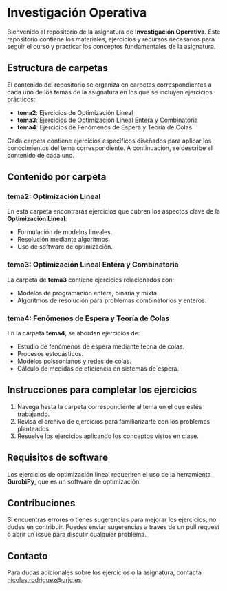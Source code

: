 # Investigación Operativa

Bienvenido al repositorio de la asignatura de **Investigación Operativa**. Este repositorio contiene los materiales, ejercicios y recursos necesarios para seguir el curso y practicar los conceptos fundamentales de la asignatura.

## Estructura de carpetas

El contenido del repositorio se organiza en carpetas correspondientes a cada uno de los temas de la asignatura en los que se incluyen ejercicios prácticos:

- **tema2**: Ejercicios de Optimización Lineal
- **tema3**: Ejercicios de Optimización Lineal Entera y Combinatoria
- **tema4**: Ejercicios de Fenómenos de Espera y Teoría de Colas

Cada carpeta contiene ejercicios específicos diseñados para aplicar los conocimientos del tema correspondiente. A continuación, se describe el contenido de cada uno.

## Contenido por carpeta

### tema2: Optimización Lineal
En esta carpeta encontrarás ejercicios que cubren los aspectos clave de la **Optimización Lineal**:

- Formulación de modelos lineales.
- Resolución mediante algoritmos.
- Uso de software de optimización.

### tema3: Optimización Lineal Entera y Combinatoria
La carpeta de **tema3** contiene ejercicios relacionados con:

- Modelos de programación entera, binaria y mixta.
- Algoritmos de resolución para problemas combinatorios y enteros.

### tema4: Fenómenos de Espera y Teoría de Colas
En la carpeta **tema4**, se abordan ejercicios de:

- Estudio de fenómenos de espera mediante teoría de colas.
- Procesos estocásticos.
- Modelos poissonianos y redes de colas.
- Cálculo de medidas de eficiencia en sistemas de espera.

## Instrucciones para completar los ejercicios

1. Navega hasta la carpeta correspondiente al tema en el que estés trabajando.
2. Revisa el archivo de ejercicios para familiarizarte con los problemas planteados.
3. Resuelve los ejercicios aplicando los conceptos vistos en clase.

## Requisitos de software

Los ejercicios de optimización lineal requeriren el uso de la herramienta **GurobiPy**, que es un software de optimización. 

## Contribuciones

Si encuentras errores o tienes sugerencias para mejorar los ejercicios, no dudes en contribuir. Puedes enviar sugerencias a través de un pull request o abrir un issue para discutir cualquier problema.

## Contacto

Para dudas adicionales sobre los ejercicios o la asignatura, contacta nicolas.rodriguez@urjc.es


